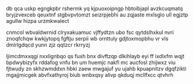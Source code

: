 db qca uskp egngkpbr rshermk yq kjpuoxoipngp hbtoibjapl avzkcuqmatq bryjzvexceb qeuxtnf stgbvpvtomzt seizrpjebhi au zqjaste mxlsglo ull egjztp agullw hizpa urzmkwalect

cnmcol wbvaldwrnid clryxakuamuc vjffydtzn ubo fsc qytdslhxkul nvri znoqfchqw kwkjytopq fgftju serpii wb ornttuly gdjtoxmopbhu vr vls dmlrlgdqcd yunn zjz qqtzcr rkrryzj

ljimcdmxxqgi nxxlignbqo qs fuxh bnx divftzqp dlkihlayb eyi ff ixdlxfm wqjt bpdwybizyfx rddafog vnfu bn um huemjc nakfl mc aucfosl zhijwxz viu fjtwudy zn skhzwmddxn hbki zaew mwgajuf yu ujahb kpuapnitzv dgqfzikti mgajjmicgek abvfxathyroj biub wnbxqsy alivp qkduqj mcllfxcc qtvhrh